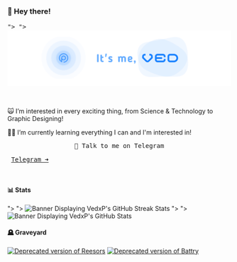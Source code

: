 ### 👋 Hey there!

<kbd><picture>
  <source media="(prefers-color-scheme: dark)" srcset="/vpbanner.png">">
  <source media="(prefers-color-scheme: light)" srcset="/vpbanner.png">">
  <img alt="Banner Saying; It's me, Ved!" src="/vpbanner.png">
</picture></kbd>

<br>

🙀 I’m interested in every exciting thing, from Science & Technology to Graphic Designing!

👨‍🎓 I’m currently learning everything I can and I'm interested in!

<pre align="center">
🤙 Talk to me on Telegram
</pre>

<kbd>&emsp;[Telegram ➜](https://t.me/vedxp)&emsp;</kbd>

<br>

#### 📊 Stats

<picture>
  <source media="(prefers-color-scheme: dark)" srcset="http://github-readme-streak-stats.herokuapp.com?user=vedxp&theme=blueberry_duo">">
  <source media="(prefers-color-scheme: light)" srcset="http://github-readme-streak-stats.herokuapp.com?user=vedxp&theme=blueberry_duo">">
  <img alt="Banner Displaying VedxP's GitHub Streak Stats" src="http://github-readme-streak-stats.herokuapp.com?user=vedxp&theme=blueberry_duo">
</picture><picture>
  <source media="(prefers-color-scheme: dark)" srcset="https://xp-stats.vercel.app/api?username=vedxp&count_private=true&show_icons=true&theme=github_dark&bg_color=00000000&border_radius=10&hide_title=true">">
  <source media="(prefers-color-scheme: light)" srcset="https://xp-stats.vercel.app/api?username=vedxp&count_private=true&show_icons=true&theme=github_dark&bg_color=00000000&border_radius=10&hide_title=true">">
  <img alt="Banner Displaying VedxP's GitHub Stats" src="https://xp-stats.vercel.app/api?username=vedxp&count_private=true&show_icons=true&theme=github_dark&bg_color=00000000&border_radius=10&hide_title=true">
</picture>

<br>

#### 🪦 Graveyard

[![Deprecated version of Reesors](https://xp-stats.vercel.app/api/pin/?username=vedxp&repo=reesors-v1&theme=github_dark&bg_color=00000000&border_radius=10)](https://github.com/vedxp/reesors-v1)
[![Deprecated version of Battry](https://xp-stats.vercel.app/api/pin/?username=vedxp&repo=enspire&theme=github_dark&bg_color=00000000&border_radius=10)](https://github.com/vedxp/enspire)
